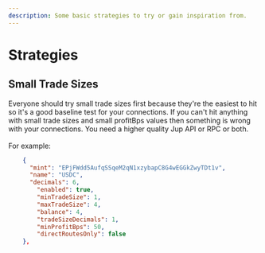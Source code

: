 ```yaml
---
description: Some basic strategies to try or gain inspiration from.
---
```


# Strategies

## Small Trade Sizes

Everyone should try small trade sizes first because they're the easiest to hit so it's a good baseline test for your connections. If you can't hit anything with small trade sizes and small profitBps values then something is wrong with your connections. You need a higher quality Jup API or RPC or both.\
\
For example:

```json
    {
      "mint": "EPjFWdd5AufqSSqeM2qN1xzybapC8G4wEGGkZwyTDt1v",
      "name": "USDC",
      "decimals": 6,
        "enabled": true,
        "minTradeSize": 1,
        "maxTradeSize": 4,
        "balance": 4,
        "tradeSizeDecimals": 1,
        "minProfitBps": 50,
        "directRoutesOnly": false
    },
```

##

